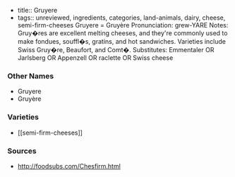- title:: Gruyere
- tags:: unreviewed, ingredients, categories, land-animals, dairy, cheese, semi-firm-cheeses
Gruyere = Gruyère Pronunciation: grew-YARE Notes: Gruy�res are excellent melting cheeses, and they're commonly used to make fondues, souffl�s, gratins, and hot sandwiches. Varieties include Swiss Gruy�re, Beaufort, and Comt�. Substitutes: Emmentaler OR Jarlsberg OR Appenzell OR raclette OR Swiss cheese

### Other Names

* Gruyere
* Gruyère

### Varieties

* [[semi-firm-cheeses]]

### Sources
* http://foodsubs.com/Chesfirm.html
